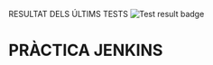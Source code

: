 RESULTAT DELS ÚLTIMS TESTS 
 ![Test result badge](https://img.shields.io/badge/tested%20with-Cypress-04C38E.svg)
# PRÀCTICA JENKINS